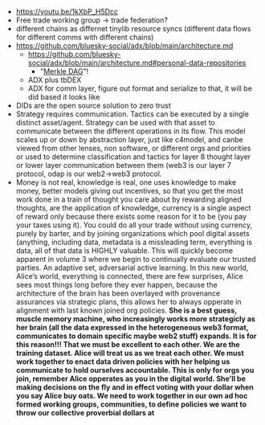 - https://youtu.be/1kXbP_H5Dcc
- Free trade working group -> trade federation?
- different chains as differnet tinylib resource syncs (different data flows for different comms with different chains)
- https://github.com/bluesky-social/adx/blob/main/architecture.md
  - https://github.com/bluesky-social/adx/blob/main/architecture.md#personal-data-repositories
    - "[Merkle DAG](https://docs.ipfs.io/concepts/merkle-dag/)"!
  - ADX plus tbDEX
  - ADX for comm layer, figure out format and serialize to that, it will be did based it looks like
- DIDs are the open source solution to zero trust
- Strategy requires communication. Tactics can be executed by a single distinct asset/agent. Strategy can be used with that asset to communicate between the different operations in its flow. This model scales up or down by abstraction layer, just like c4model, and canbe viewed from other lenses, non software, or different orgs and priorities or used to determine classification and tactics for layer 8 thought layer or lower layer communication between them (web3 is our layer 7 protocol, odap is our web2->web3 protocol.
- Money is not real, knowledge is real, one uses knowledge to make money, better models giving out incentives, so that you get the most work done in a train of thought you care about by rewarding aligned thoughts, are the application of knowledge, currency is a single aspect of reward only because there exists some reason for it to be (you pay your taxes using it). You could do all your trade without using currency, purely by barter, and by joining organizations which pool digital assets (anything, including data, metadata is a missleading term, everything is data, all of that data is HIGHLY valuable. This will quickly become apparent in volume 3 where we begin to continually evaluate our trusted parties. An adaptive set, adversarial active learning. In this new world, Alice’s world, everything is connected, there are few surprises, Alice sees most things long before they ever happen, because the architecture of the brain has been overlayed with provenance assurances via strategic plans, this allows her to always opperate in alignment with last known joined org policies. **She is a best guess, muscle memory machine, who increasingly works more strategicly as her brain (all the data expressed in the heterogeneous web3 format, communicates to domain specific maybe web2 stuff) expands. It is for this reason!!! That we must be excellent to each other. We are the training dataset. Alice will treat us as we treat each other. We must work together to enact data driven policies with her helping us communicate to hold ourselves accountable. This is only for orgs you join, remember Alice opperates as you in the digital world. She’ll be making decisions on the fly and in effect voting with your dollar when you say Alice buy oats. We need to work together in our own ad hoc formed working groups, communities, to define policies we want to throw our collective proverbial dollars at**